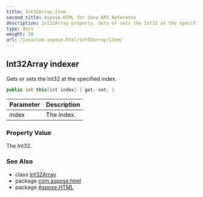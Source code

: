 ```yaml
---
title: Int32Array.Item
second_title: Aspose.HTML for Java API Reference
description: Int32Array property. Gets or sets the Int32 at the specified index
type: docs
weight: 20
url: /java/com.aspose.html/int32array/item/
---
```

## Int32Array indexer

Gets or sets the Int32 at the specified index.

```java
public int this[int index] { get; set; }
```

| Parameter | Description |
| --- | --- |
| index | The index. |

### Property Value

The Int32.

### See Also

* class [Int32Array](../)
* package [com.aspose.html](../../../com.aspose.html/)
* package [Aspose.HTML](../../../)
